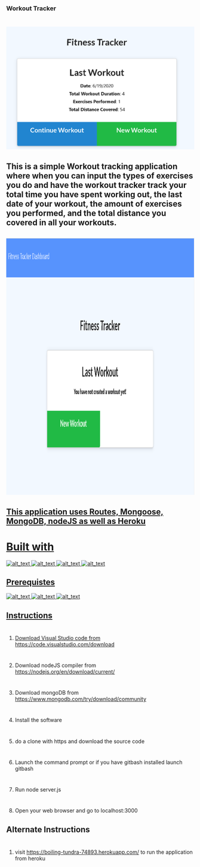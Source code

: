 ### Workout Tracker
#
![alt text](readmeimages/continueworkout.PNG)

## This is a simple Workout tracking application where when you can input the types of exercises you do and have the workout tracker track your total time you have spent working out, the last date of your workout, the amount of exercises you performed, and the total distance you covered in all your workouts.
##
<a href="https://boiling-tundra-74893.herokuapp.com/"><img border="0" alt="W3Schools" src="readmeimages/newworkout.PNG" width="969" height="686">

## This application uses Routes, Mongoose, MongoDB, nodeJS as well as Heroku

# Built with
![alt_text](https://img.shields.io/badge/Technologies-Routes-green)
![alt_text](https://img.shields.io/badge/Technologies-Mongoose-green)
![alt_text](https://img.shields.io/badge/Technologies-MongoDB-green)
![alt_text](https://img.shields.io/badge/Technologies-nodeJS-green)

## Prerequistes
![alt_text](https://img.shields.io/badge/Required-VSCode-red)
![alt_text](https://img.shields.io/badge/Required-MongoDB-red)
![alt_text](https://img.shields.io/badge/Required-nodeJS%20Compiler-red)

## Instructions
#
1. Download Visual Studio code from https://code.visualstudio.com/download 
#
2. Download nodeJS compiler from https://nodejs.org/en/download/current/
#
3. Download mongoDB from https://www.mongodb.com/try/download/community
#
4. Install the software
#
5. do a clone with https and download the source code
#
6. Launch the command prompt or if you have gitbash installed launch gitbash
#
7. Run node server.js
#
8. Open your web browser and go to localhost:3000

## Alternate Instructions
#
1. visit https://boiling-tundra-74893.herokuapp.com/ to run the application from heroku


